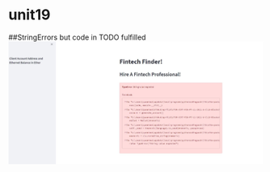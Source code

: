 # unit19
##StringErrors but code in TODO fulfilled
![StringErrors](https://github.com/1ightray/unit19/blob/main/Capture1.JPG?raw=true)
